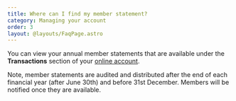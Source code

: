 ```yaml
---
title: Where can I find my member statement?
category: Managing your account
order: 3
layout: @layouts/FaqPage.astro
---
```


You can view your annual member statements that are available under the **Transactions** section of your [online account](https://my.futuresuper.com.au/).

Note, member statements are audited and distributed after the end of each financial year (after June 30th) and before 31st December. Members will be notified once they are available.
